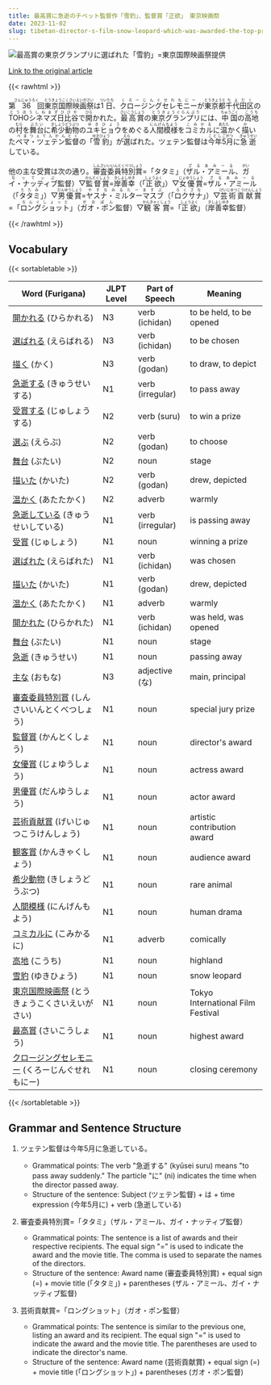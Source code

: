 ```yaml
---
title: 最高賞に急逝のチベット監督作「雪豹」、監督賞「正欲」　東京映画祭
date: 2023-11-02
slug: tibetan-director-s-film-snow-leopard-which-was-awarded-the-top-prize-and-director-s-award-positive-desire-at-the-tokyo-film-festival-passed-away-suddenly
---
```


![最高賞の東京グランプリに選ばれた「雪豹」=東京国際映画祭提供](https://www.asahicom.jp/imgopt/img/81903830d9/comm_L/AS20231101002702.jpg "最高賞の東京グランプリに選ばれた「雪豹」=東京国際映画祭提供")

[Link to the original article](https://asahi.com/articles/ASRC164MTRC1UCVL01X.html?iref=pc_culture_top__n)

{{< rawhtml >}}
<p>第<ruby>36<rt>さんじゅうろく</rt></ruby>回<ruby>東京国際映画祭<rt>とうきょうこくさいえいがさい</rt></ruby>は<ruby>1日<rt>ついたち</rt></ruby>、<ruby>クロージングセレモニー<rt>くろーじんぐせれもにー</rt></ruby>が<ruby>東京都<rt>とうきょうと</rt></ruby><ruby>千代田区<rt>ちよだく</rt></ruby>の<ruby>TOHOシネマズ日比谷<rt>とうほうしねまずひびや</rt></ruby>で<ruby>開<rt>ひら</rt></ruby>かれた。<ruby>最高賞<rt>さいこうしょう</rt></ruby>の<ruby>東京グランプリ<rt>とうきょうぐらんぷり</rt></ruby>には、<ruby>中国<rt>ちゅうごく</rt></ruby>の<ruby>高地<rt>こうち</rt></ruby>の<ruby>村<rt>むら</rt></ruby>を<ruby>舞台<rt>ぶたい</rt></ruby>に<ruby>希少動物<rt>きしょうどうぶつ</rt></ruby>の<ruby>ユキヒョウ<rt>ゆきひょう</rt></ruby>をめぐる<ruby>人間模様<rt>にんげんもよう</rt></ruby>を<ruby>コミカル<rt>こみかる</rt></ruby>に<ruby>温<rt>あたた</rt></ruby>かく<ruby>描<rt>か</rt></ruby>いた<ruby>ペマ・ツェテン監督<rt>ぺまつぇてんかんとく</rt></ruby>の「<ruby>雪豹<rt>ゆきひょう</rt></ruby>」が<ruby>選<rt>えら</rt></ruby>ばれた。ツェテン監督は<ruby>今年<rt>ことし</rt></ruby><ruby>5月<rt>ごがつ</rt></ruby>に<ruby>急逝<rt>きゅうせい</rt></ruby>している。</p>

<p>他の主な受賞は次の通り。<ruby>審査委員特別賞<rt>しんさいいいんとくべつしょう</rt></ruby>=「タタミ」（<ruby>ザル・アミール<rt>ざるあみーる</rt></ruby>、<ruby>ガイ・ナッティブ<rt>がいなってぃぶ</rt></ruby>監督）▽<ruby>監督賞<rt>かんとくしょう</rt></ruby>=<ruby>岸善幸<rt>きしよしゆき</rt></ruby>（「<ruby>正欲<rt>しょうよく</rt></ruby>」）▽<ruby>女優賞<rt>じょゆうしょう</rt></ruby>=<ruby>ザル・アミール<rt>ざるあみーる</rt></ruby>（「<ruby>タタミ<rt>たたみ</rt></ruby>」）▽<ruby>男優賞<rt>だんゆうしょう</rt></ruby>=<ruby>ヤスナ・ミルターマスブ<rt>やすなみるたーますぶ</rt></ruby>（「<ruby>ロクサナ<rt>ろくさな</rt></ruby>」）▽<ruby>芸術貢献賞<rt>げいじゆつこうけんしょう</rt></ruby>=「<ruby>ロングショット<rt>ろんぐしょっと</rt></ruby>」（<ruby>ガオ・ポン<rt>がおぽん</rt></ruby>監督）▽<ruby>観客賞<rt>かんきゃくしょう</rt></ruby>=「<ruby>正欲<rt>しょうよく</rt></ruby>」（<ruby>岸善幸<rt>きしよしゆき</rt></ruby>監督）</p>
{{< /rawhtml >}}

## Vocabulary


{{< sortabletable >}}

| Word (Furigana) | JLPT Level | Part of Speech | Meaning |
|-----------------|------------|----------------|---------|
|[開かれる](https://jisho.org/search/%E9%96%8B%E3%81%8B%E3%82%8C%E3%82%8B) (ひらかれる)| N3 | verb (ichidan) | to be held, to be opened |
|[選ばれる](https://jisho.org/search/%E9%81%B8%E3%81%B0%E3%82%8C%E3%82%8B) (えらばれる)| N3 | verb (ichidan) | to be chosen |
|[描く](https://jisho.org/search/%E6%8F%8F%E3%81%8F) (かく)| N3 | verb (godan) | to draw, to depict |
|[急逝する](https://jisho.org/search/%E6%80%A5%E9%80%9D%E3%81%99%E3%82%8B) (きゅうせいする)| N1 | verb (irregular) | to pass away |
|[受賞する](https://jisho.org/search/%E5%8F%97%E8%B3%9E%E3%81%99%E3%82%8B) (じゅしょうする)| N2 | verb (suru) | to win a prize |
|[選ぶ](https://jisho.org/search/%E9%81%B8%E3%81%B6) (えらぶ)| N2 | verb (godan) | to choose |
|[舞台](https://jisho.org/search/%E8%88%9E%E5%8F%B0) (ぶたい)| N2 | noun | stage |
|[描いた](https://jisho.org/search/%E6%8F%8F%E3%81%84%E3%81%9F) (かいた)| N2 | verb (godan) | drew, depicted |
|[温かく](https://jisho.org/search/%E6%B8%A9%E3%81%8B%E3%81%8F) (あたたかく)| N2 | adverb | warmly |
|[急逝している](https://jisho.org/search/%E6%80%A5%E9%80%9D%E3%81%97%E3%81%A6%E3%81%84%E3%82%8B) (きゅうせいしている)| N1 | verb (irregular) | is passing away |
|[受賞](https://jisho.org/search/%E5%8F%97%E8%B3%9E) (じゅしょう)| N1 | noun | winning a prize |
|[選ばれた](https://jisho.org/search/%E9%81%B8%E3%81%B0%E3%82%8C%E3%81%9F) (えらばれた)| N1 | verb (ichidan) | was chosen |
|[描いた](https://jisho.org/search/%E6%8F%8F%E3%81%84%E3%81%9F) (かいた)| N1 | verb (godan) | drew, depicted |
|[温かく](https://jisho.org/search/%E6%B8%A9%E3%81%8B%E3%81%8F) (あたたかく)| N1 | adverb | warmly |
|[開かれた](https://jisho.org/search/%E9%96%8B%E3%81%8B%E3%82%8C%E3%81%9F) (ひらかれた)| N1 | verb (ichidan) | was held, was opened |
|[舞台](https://jisho.org/search/%E8%88%9E%E5%8F%B0) (ぶたい)| N1 | noun | stage |
|[急逝](https://jisho.org/search/%E6%80%A5%E9%80%9D) (きゅうせい)| N1 | noun | passing away |
|[主な](https://jisho.org/search/%E4%B8%BB%E3%81%AA) (おもな)| N3 | adjective (な) | main, principal |
|[審査委員特別賞](https://jisho.org/search/%E5%AF%A9%E6%9F%BB%E5%A7%94%E5%93%A1%E7%89%B9%E5%88%A5%E8%B3%9E) (しんさいいんとくべつしょう)| N1 | noun | special jury prize |
|[監督賞](https://jisho.org/search/%E7%9B%A3%E7%9D%A3%E8%B3%9E) (かんとくしょう)| N1 | noun | director's award |
|[女優賞](https://jisho.org/search/%E5%A5%B3%E5%84%AA%E8%B3%9E) (じょゆうしょう)| N1 | noun | actress award |
|[男優賞](https://jisho.org/search/%E7%94%B7%E5%84%AA%E8%B3%9E) (だんゆうしょう)| N1 | noun | actor award |
|[芸術貢献賞](https://jisho.org/search/%E8%8A%B8%E8%A1%93%E8%B2%A2%E7%8C%AE%E8%B3%9E) (げいじゅつこうけんしょう)| N1 | noun | artistic contribution award |
|[観客賞](https://jisho.org/search/%E8%A6%B3%E5%AE%A2%E8%B3%9E) (かんきゃくしょう)| N1 | noun | audience award |
|[希少動物](https://jisho.org/search/%E5%B8%8C%E5%B0%91%E5%8B%95%E7%89%A9) (きしょうどうぶつ)| N1 | noun | rare animal |
|[人間模様](https://jisho.org/search/%E4%BA%BA%E9%96%93%E6%A8%A1%E6%A7%98) (にんげんもよう)| N1 | noun | human drama |
|[コミカルに](https://jisho.org/search/%E3%82%B3%E3%83%9F%E3%82%AB%E3%83%AB%E3%81%AB) (こみかるに)| N1 | adverb | comically |
|[高地](https://jisho.org/search/%E9%AB%98%E5%9C%B0) (こうち)| N1 | noun | highland |
|[雪豹](https://jisho.org/search/%E9%9B%AA%E8%B1%B9) (ゆきひょう)| N1 | noun | snow leopard |
|[東京国際映画祭](https://jisho.org/search/%E6%9D%B1%E4%BA%AC%E5%9B%BD%E9%9A%9B%E6%98%A0%E7%94%BB%E7%A5%AD) (とうきょうこくさいえいがさい)| N1 | noun | Tokyo International Film Festival |
|[最高賞](https://jisho.org/search/%E6%9C%80%E9%AB%98%E8%B3%9E) (さいこうしょう)| N1 | noun | highest award |
|[クロージングセレモニー](https://jisho.org/search/%E3%82%AF%E3%83%AD%E3%83%BC%E3%82%B8%E3%83%B3%E3%82%B0%E3%82%BB%E3%83%AC%E3%83%A2%E3%83%8B%E3%83%BC) (くろーじんぐせれもにー)| N1 | noun | closing ceremony |

{{< /sortabletable >}}


## Grammar and Sentence Structure

1. ツェテン監督は今年5月に急逝している。
    - Grammatical points: The verb "急逝する" (kyūsei suru) means "to pass away suddenly." The particle "に" (ni) indicates the time when the director passed away.
    - Structure of the sentence: Subject (ツェテン監督) + は + time expression (今年5月に) + verb (急逝している) 

2. 審査委員特別賞=「タタミ」（ザル・アミール、ガイ・ナッティブ監督）
    - Grammatical points: The sentence is a list of awards and their respective recipients. The equal sign "=" is used to indicate the award and the movie title. The comma is used to separate the names of the directors.
    - Structure of the sentence: Award name (審査委員特別賞) + equal sign (=) + movie title (「タタミ」) + parentheses (ザル・アミール、ガイ・ナッティブ監督)

3. 芸術貢献賞=「ロングショット」（ガオ・ポン監督）
    - Grammatical points: The sentence is similar to the previous one, listing an award and its recipient. The equal sign "=" is used to indicate the award and the movie title. The parentheses are used to indicate the director's name.
    - Structure of the sentence: Award name (芸術貢献賞) + equal sign (=) + movie title (「ロングショット」) + parentheses (ガオ・ポン監督)